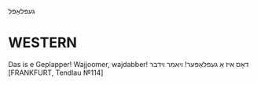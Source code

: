געפּלאַפּל

WESTERN
========

Das is e Geplapper! Wajjoomer, wajdabber!  דאָס איז אַ געפּלאַפּער! ויאמר וידבר
[FRANKFURT, Tendlau №114]